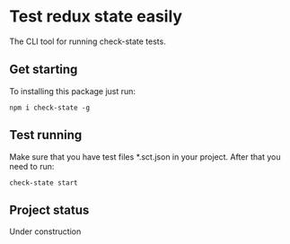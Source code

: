 # Test redux state easily
The CLI tool for running check-state tests.

## Get starting
To installing this package just run:

`npm i check-state -g`

## Test running
Make sure that you have test files *.sct.json in your project. After that you need to run:

`check-state start`

## Project status
Under construction